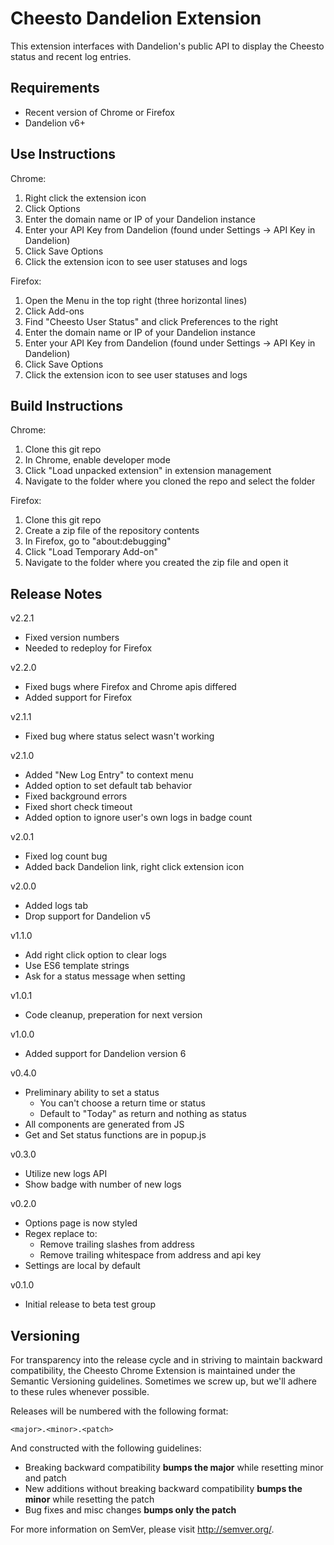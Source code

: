 # Cheesto Dandelion Extension

This extension interfaces with Dandelion's public API to display the Cheesto status and recent log entries.

## Requirements

* Recent version of Chrome or Firefox
* Dandelion v6+

## Use Instructions

Chrome:

1. Right click the extension icon
2. Click Options
3. Enter the domain name or IP of your Dandelion instance
4. Enter your API Key from Dandelion (found under Settings -> API Key in Dandelion)
5. Click Save Options
6. Click the extension icon to see user statuses and logs

Firefox:

1. Open the Menu in the top right (three horizontal lines)
2. Click Add-ons
3. Find "Cheesto User Status" and click Preferences to the right
4. Enter the domain name or IP of your Dandelion instance
5. Enter your API Key from Dandelion (found under Settings -> API Key in Dandelion)
6. Click Save Options
7. Click the extension icon to see user statuses and logs

## Build Instructions

Chrome:

1. Clone this git repo
2. In Chrome, enable developer mode
3. Click "Load unpacked extension" in extension management
4. Navigate to the folder where you cloned the repo and select the folder

Firefox:

1. Clone this git repo
2. Create a zip file of the repository contents
3. In Firefox, go to "about:debugging"
4. Click "Load Temporary Add-on"
5. Navigate to the folder where you created the zip file and open it

## Release Notes

v2.2.1

- Fixed version numbers
- Needed to redeploy for Firefox

v2.2.0

- Fixed bugs where Firefox and Chrome apis differed
- Added support for Firefox

v2.1.1

- Fixed bug where status select wasn't working

v2.1.0

- Added "New Log Entry" to context menu
- Added option to set default tab behavior
- Fixed background errors
- Fixed short check timeout
- Added option to ignore user's own logs in badge count

v2.0.1

- Fixed log count bug
- Added back Dandelion link, right click extension icon

v2.0.0

- Added logs tab
- Drop support for Dandelion v5

v1.1.0

- Add right click option to clear logs
- Use ES6 template strings
- Ask for a status message when setting

v1.0.1

- Code cleanup, preperation for next version

v1.0.0

- Added support for Dandelion version 6

v0.4.0

- Preliminary ability to set a status
  - You can't choose a return time or status
  - Default to "Today" as return and nothing as status
- All components are generated from JS
- Get and Set status functions are in popup.js

v0.3.0

- Utilize new logs API
- Show badge with number of new logs

v0.2.0

- Options page is now styled
- Regex replace to:
  - Remove trailing slashes from address
  - Remove trailing whitespace from address and api key
- Settings are local by default

v0.1.0

- Initial release to beta test group

## Versioning

For transparency into the release cycle and in striving to maintain backward compatibility, the Cheesto Chrome Extension is maintained under the Semantic Versioning guidelines. Sometimes we screw up, but we'll adhere to these rules whenever possible.

Releases will be numbered with the following format:

`<major>.<minor>.<patch>`

And constructed with the following guidelines:

- Breaking backward compatibility **bumps the major** while resetting minor and patch
- New additions without breaking backward compatibility **bumps the minor** while resetting the patch
- Bug fixes and misc changes **bumps only the patch**

For more information on SemVer, please visit <http://semver.org/>.
